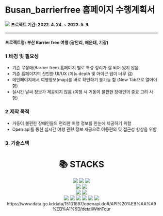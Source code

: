 # Busan_barrierfree 홈페이지 수행계획서

####  <img src="https://img.shields.io/badge/-3278C6?style=flat&logo=Clockify&logoColor=white"/> 프로젝트 기간: 2022. 4. 24. ~ 2023. 5. 9.
------------
#### 프로젝트명: 부산 Barrier free 여행 (광안리, 해운대, 기장) 

### 1.배경 및 필요성
- 기존 무장애(Barrier free) 홈페이지 별로 특성 정리가 잘 되어 있지 않음
- 기존 홈페이지의 산만한 UI/UX (메뉴 depth 및 아이콘 탭이 너무 김)
- 메인페이지에서 여행정보(map)를 바로 확인하기 불가능 함 (New Tab으로 열어야 함)
- 실시간 날씨 정보가 제공되지 않음 (여행 시 거동이 불편한 장애인의 중요 고려 사항)

### 2.제작 목적
- 거동이 불편한 장애인들의 편리한 여행 정보를 한눈에 제공하기 위함
- Open api를 통한 실시간 여행 관련 정보 제공으로 이동편의 및 접근성 향상을 위함

### 3. 기술스택
<div align=center><h1>📚 STACKS</h1></div>
<div align=center> 
<img src="https://img.shields.io/badge/html5-E34F26?style=for-the-badge&logo=html5&logoColor=white">
<img src="https://img.shields.io/badge/css-1572B6?style=for-the-badge&logo=css3&logoColor=white">
<img src="https://img.shields.io/badge/javascript-F7DF1E?style=for-the-badge&logo=javascript&logoColor=black">
<br>
<img src="https://img.shields.io/badge/fontawesome-339AF0?style=for-the-badge&logo=fontawesome&logoColor=white">
<img src="https://img.shields.io/badge/bootstrap-7952B3?style=for-the-badge&logo=bootstrap&logoColor=white">
<br>
<img src="https://img.shields.io/badge/java-007396?style=for-the-badge&logo=java&logoColor=white"> 
<img src="https://img.shields.io/badge/python-3776AB?style=for-the-badge&logo=python&logoColor=white">
<br>
<img src="https://img.shields.io/badge/jquery-0769AD?style=for-the-badge&logo=jquery&logoColor=white">
<img src="https://img.shields.io/badge/mysql-4479A1?style=for-the-badge&logo=mysql&logoColor=white">
<img src="https://img.shields.io/badge/node.js-339933?style=for-the-badge&logo=Node.js&logoColor=white">
<img src="https://img.shields.io/badge/Axios-5A29E4?style=for-the-badge&logo=Axios&logoColor=white">
<img src="https://img.shields.io/badge/flask-000000?style=for-the-badge&logo=flask&logoColor=white">
<img src="https://img.shields.io/badge/PHP-777BB4?style=flat-square&logo=php&logoColor=white"/>
https://www.data.go.kr/data/15101897/openapi.do#/API%20%EB%AA%A9%EB%A1%9D/detailWithTour
